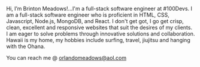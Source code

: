 Hi, I’m Brinton Meadows!...I'm a full-stack software engineer at #100Devs.
I am a full-stack software engineer who is proficient in HTML, CSS, Javascript, Node.js, MongoDB, and React. 
I don't get got, I go get crisp, clean, excellent and responsive websites that suit the desires of my clients. 
I am eager to solve problems through innovative solutions and collaboration.
Hawaii is my home, my hobbies include surfing, travel, jiujitsu and hanging with the Ohana. 

You can reach me @ orlandomeadows@aol.com

<!---
StoneCodeKilla/StoneCodeKilla is a ✨ special ✨ repository because its `README.md` (this file) appears on your GitHub profile.
You can click the Preview link to take a look at your changes.
--->
